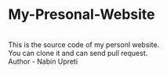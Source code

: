 # My-Presonal-Website
<br>
This is the source code of my personl website.<br>
You can clone it and can send pull request.<br>
Author - Nabin Upreti

